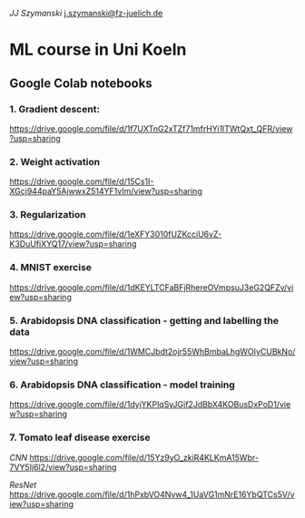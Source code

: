*JJ Szymanski*
j.szymanski@fz-juelich.de


# ML course in Uni Koeln

## Google Colab notebooks
### 1. Gradient descent:
https://drive.google.com/file/d/1f7UXTnG2xTZf71mfrHYi1lTWtQxt_QFR/view?usp=sharing

### 2. Weight activation
https://drive.google.com/file/d/15Cs1I-XGcj944paY5AjwwxZ514YF1vIm/view?usp=sharing

### 3. Regularization
https://drive.google.com/file/d/1eXFY3010fUZKcciU6vZ-K3DuUfiXYQ17/view?usp=sharing

### 4. MNIST exercise
https://drive.google.com/file/d/1dKEYLTCFaBFjRhereOVmpsuJ3eG2QFZv/view?usp=sharing

### 5. Arabidopsis DNA classification - getting and labelling the data
https://drive.google.com/file/d/1WMCJbdt2ojr55WhBmbaLhgWOIyCUBkNo/view?usp=sharing

### 6. Arabidopsis DNA classification - model training
https://drive.google.com/file/d/1dyjYKPlqSyJGjf2JdBbX4KOBusDxPoD1/view?usp=sharing

### 7. Tomato leaf disease exercise

*CNN*
https://drive.google.com/file/d/15Yz9yO_zkiR4KLKmA15Wbr-7VY5Ij6l2/view?usp=sharing

*ResNet*
https://drive.google.com/file/d/1hPxbVO4Nvw4_1UaVG1mNrE16YbQTCs5V/view?usp=sharing



